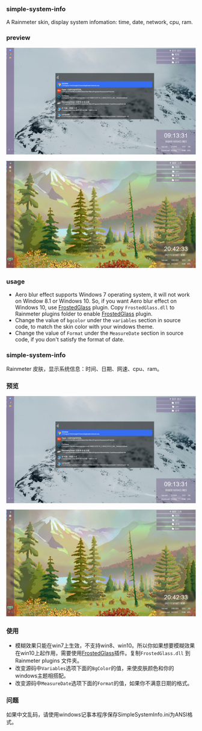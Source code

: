 ### simple-system-info

A Rainmeter skin, display system infomation: time, date, network, cpu, ram.

### preview

![transparent](images/simple-system-info-01.jpg)

![blur](images/simple-system-info-02.jpg)

### usage

- Aero blur effect supports Windows 7 operating system, it will not work on Window 8.1 or Windows 10. So, if you want Aero blur effect on Windows 10, use [FrostedGlass](https://github.com/TheAzack9/FrostedGlass) plugin. Copy `FrostedGlass.dll` to Rainmeter plugins folder to enable [FrostedGlass](https://github.com/TheAzack9/FrostedGlass) plugin.
- Change the value of `bgcolor` under the `variables` section in source code, to match the skin color with your windows theme.
- Change the value of `Format` under the `MeasureDate` section in source code, if you don't satisfy the format of date.

### simple-system-info

Rainmeter 皮肤，显示系统信息：时间、日期、网速、cpu、ram。

### 预览

![transparent](images/simple-system-info-01.jpg)

![blur](images/simple-system-info-02.jpg)

### 使用

- 模糊效果只能在win7上生效，不支持win8、win10。所以你如果想要模糊效果在win10上起作用，需要使用[FrostedGlass](https://github.com/TheAzack9/FrostedGlass)插件。复制`FrostedGlass.dll` 到 Rainmeter plugins 文件夹。
- 改变源码中`Variables`选项下面的`BgColor`的值，来使皮肤颜色和你的windows主题相搭配。
- 改变源码中`MeasureDate`选项下面的`Format`的值，如果你不满意日期的格式。

### 问题

如果中文乱码，请使用windows记事本程序保存SimpleSystemInfo.ini为ANSI格式。